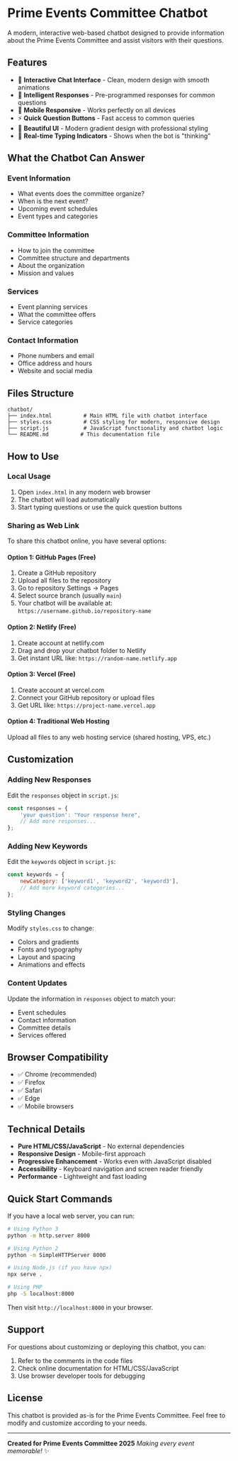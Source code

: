 # Prime Events Committee Chatbot

A modern, interactive web-based chatbot designed to provide information about the Prime Events Committee and assist visitors with their questions.

## Features

- 🤖 **Interactive Chat Interface** - Clean, modern design with smooth animations
- 💬 **Intelligent Responses** - Pre-programmed responses for common questions
- 📱 **Mobile Responsive** - Works perfectly on all devices
- ⚡ **Quick Question Buttons** - Fast access to common queries
- 🎨 **Beautiful UI** - Modern gradient design with professional styling
- 🔄 **Real-time Typing Indicators** - Shows when the bot is "thinking"

## What the Chatbot Can Answer

### Event Information
- What events does the committee organize?
- When is the next event?
- Upcoming event schedules
- Event types and categories

### Committee Information
- How to join the committee
- Committee structure and departments
- About the organization
- Mission and values

### Services
- Event planning services
- What the committee offers
- Service categories

### Contact Information
- Phone numbers and email
- Office address and hours
- Website and social media

## Files Structure

```
chatbot/
├── index.html          # Main HTML file with chatbot interface
├── styles.css          # CSS styling for modern, responsive design
├── script.js           # JavaScript functionality and chatbot logic
└── README.md          # This documentation file
```

## How to Use

### Local Usage
1. Open `index.html` in any modern web browser
2. The chatbot will load automatically
3. Start typing questions or use the quick question buttons

### Sharing as Web Link
To share this chatbot online, you have several options:

#### Option 1: GitHub Pages (Free)
1. Create a GitHub repository
2. Upload all files to the repository
3. Go to repository Settings → Pages
4. Select source branch (usually `main`)
5. Your chatbot will be available at: `https://username.github.io/repository-name`

#### Option 2: Netlify (Free)
1. Create account at netlify.com
2. Drag and drop your chatbot folder to Netlify
3. Get instant URL like: `https://random-name.netlify.app`

#### Option 3: Vercel (Free)
1. Create account at vercel.com
2. Connect your GitHub repository or upload files
3. Get URL like: `https://project-name.vercel.app`

#### Option 4: Traditional Web Hosting
Upload all files to any web hosting service (shared hosting, VPS, etc.)

## Customization

### Adding New Responses
Edit the `responses` object in `script.js`:

```javascript
const responses = {
    'your question': "Your response here",
    // Add more responses...
};
```

### Adding New Keywords
Edit the `keywords` object in `script.js`:

```javascript
const keywords = {
    newCategory: ['keyword1', 'keyword2', 'keyword3'],
    // Add more keyword categories...
};
```

### Styling Changes
Modify `styles.css` to change:
- Colors and gradients
- Fonts and typography
- Layout and spacing
- Animations and effects

### Content Updates
Update the information in `responses` object to match your:
- Event schedules
- Contact information
- Committee details
- Services offered

## Browser Compatibility

- ✅ Chrome (recommended)
- ✅ Firefox
- ✅ Safari
- ✅ Edge
- ✅ Mobile browsers

## Technical Details

- **Pure HTML/CSS/JavaScript** - No external dependencies
- **Responsive Design** - Mobile-first approach
- **Progressive Enhancement** - Works even with JavaScript disabled
- **Accessibility** - Keyboard navigation and screen reader friendly
- **Performance** - Lightweight and fast loading

## Quick Start Commands

If you have a local web server, you can run:

```bash
# Using Python 3
python -m http.server 8000

# Using Python 2
python -m SimpleHTTPServer 8000

# Using Node.js (if you have npx)
npx serve .

# Using PHP
php -S localhost:8000
```

Then visit `http://localhost:8000` in your browser.

## Support

For questions about customizing or deploying this chatbot, you can:
1. Refer to the comments in the code files
2. Check online documentation for HTML/CSS/JavaScript
3. Use browser developer tools for debugging

## License

This chatbot is provided as-is for the Prime Events Committee. Feel free to modify and customize according to your needs.

---

**Created for Prime Events Committee 2025**
*Making every event memorable!* ✨
